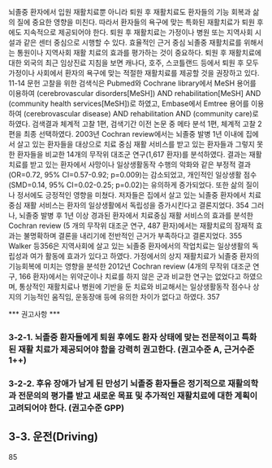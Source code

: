 뇌졸중 환자에서 입원 재활치료뿐 아니라 퇴원 후 재활치료도 환자들의 기능 회복과 삶의 질에 중요한 영향을 미친다. 따라서 환자들의 욕구에 맞는 특화된 재활치료가 퇴원 후에도 지속적으로 제공되어야 한다. 퇴원 후 재활치료는 가정이나 병원 또는 지역사회 시설과 같은 센터 중심으로 시행할 수 있다. 효율적인 근거 중심 뇌졸중 재활치료를 위해서는 통원이나 지역사회 재활 치료의 효과를 평가하는 것이 중요하다.
퇴원 후 재활치료에 대한 외국의 최근 임상진료 지침을 보면 캐나다, 호주, 스코틀랜드 등에서 퇴원 후 모두 가정이나 사회에서 환자의 욕구에 맞는 적절한 재활치료를 제공할 것을 권장하고 있다. 11-14
문헌 고찰을 위한 검색식은 Pubmed와 Cochrane library에서 MeSH 용어를 이용하여 (cerebrovascular disorders[MeSH]) AND rehabilitation[MeSH] AND (community health services[MeSH])로 하였고, Embase에서 Emtree 용어를 이용하여 (cerebrovascular disease) AND rehabilitation AND (community care)로 하였다. 검색결과 체계적 고찰 1편, 검색기간 이전 논문 중 메타 분석 1편, 체계적 고찰 2편을 최종 선택하였다.
2003년 Cochran review에서는 뇌졸중 발병 1년 이내에 집에서 살고 있는 환자들을 대상으로 치료 중심 재활 서비스를 받고 있는 환자들과 그렇지 못한 환자들을 비교한 14개의 무작위 대조군 연구(1,617 환자)를 분석하였다. 결과는 재활치료를 받고 있는 환자에서 사망이나 일상생활동작 수행의 악화와 같은 부정적 결과 (OR=0.72, 95% CI=0.57-0.92; p=0.009)는 감소되었고, 개인적인 일상생활 점수 (SMD=0.14, 95% CI=0.02-0.25; p=0.02)는 유의하게 증가되었다. 또한 삶의 질이나 정서에도 긍정적인 영향을 미쳤다. 저자들은 집에서 살고 있는 뇌졸중 환자에서 치료 중심 재활 서비스는 환자의 일상생활에서 독립성을 증가시킨다고 결론지었다. 354 그러나, 뇌졸중 발병 후 1년 이상 경과된 환자에서 치료중심 재활 서비스의 효과를 분석한 Cochran review (5 개의 무작위 대조군 연구, 487 환자)에서는 재활치료의 잠재적 효과는 불명확하며 결론을 내리기에 전반적인 근거가 부족하다고 결론지었다. 355
Walker 등356은 지역사회에 살고 있는 뇌졸중 환자에서의 작업치료는 일상생활의 독립성과 여가 활동에 효과가 있다고 하였다. 가정에서의 상지 재활치료가 뇌졸중 환자의 기능회복에 미치는 영향을 분석한 2012년 Cochran review (4개의 무작위 대조군 연구, 166 환자)에서는 위약군이나 치료를 하지 않은 군과 비교한 연구는 없었다고 하였으며, 통상적인 재활치료나 병원에 기반을 둔 치료와 비교해서는 일상생활동작 점수나 상지의 기능적인 움직임, 운동장애 등에 유의한 차이가 없다고 하였다. 357

*** 권고사항 ***

### 3-2-1. 뇌졸중 환자들에게 퇴원 후에도 환자 상태에 맞는 전문적이고 특화된 재활 치료가 제공되어야 함을 강력히 권고한다. (권고수준 A, 근거수준 1++)
### 3-2-2. 후유 장애가 남게 된 만성기 뇌졸중 환자들은 정기적으로 재활의학과 전문의의 평가를 받고 새로운 목표 및 추가적인 재활치료에 대한 계획이 고려되어야 한다. (권고수준 GPP)

## 3-3. 운전(Driving)
<PAGE>85
